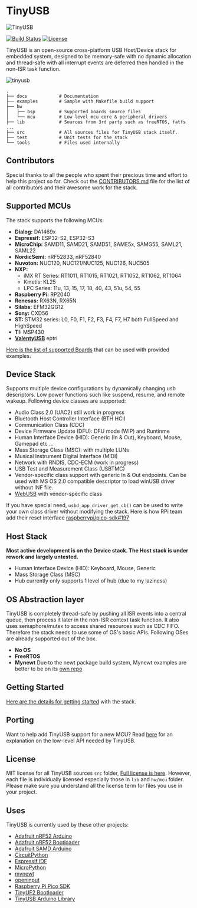 # TinyUSB

![TinyUSB](https://user-images.githubusercontent.com/2847802/108847382-a0a6a580-75ad-11eb-96d9-280c79389281.png)

[![Build Status](https://github.com/hathach/tinyusb/workflows/Build/badge.svg)](https://github.com/hathach/tinyusb/actions) [![License](https://img.shields.io/badge/license-MIT-brightgreen.svg)](https://opensource.org/licenses/MIT)

TinyUSB is an open-source cross-platform USB Host/Device stack for embedded system, designed to be memory-safe with no dynamic allocation and thread-safe with all interrupt events are deferred then handled in the non-ISR task function.

![tinyusb](https://user-images.githubusercontent.com/249515/49858616-f60c9700-fe27-11e8-8627-e76936352ff7.png)

```
.
├── docs            # Documentation
├── examples        # Sample with Makefile build support
├── hw
│   ├── bsp         # Supported boards source files
│   └── mcu         # Low level mcu core & peripheral drivers
├── lib             # Sources from 3rd party such as freeRTOS, fatfs ...
├── src             # All sources files for TinyUSB stack itself.
├── test            # Unit tests for the stack
└── tools           # Files used internally
```

## Contributors

Special thanks to all the people who spent their precious time and effort to help this project so far. Check out the 
[CONTRIBUTORS.md](CONTRIBUTORS.md) file for the list of all contributors and their awesome work for the stack.

## Supported MCUs

The stack supports the following MCUs:

- **Dialog:** DA1469x
- **Espressif:** ESP32-S2, ESP32-S3
- **MicroChip:** SAMD11, SAMD21, SAMD51, SAME5x, SAMG55, SAML21, SAML22
- **NordicSemi:** nRF52833, nRF52840
- **Nuvoton:** NUC120, NUC121/NUC125, NUC126, NUC505
- **NXP:**
  - iMX RT Series: RT1011, RT1015, RT1021, RT1052, RT1062, RT1064
  - Kinetis: KL25
  - LPC Series: 11u, 13, 15, 17, 18, 40, 43, 51u, 54, 55
- **Raspberry Pi:** RP2040
- **Renesas:** RX63N, RX65N
- **Silabs:** EFM32GG12
- **Sony:** CXD56
- **ST:** STM32 series: L0, F0, F1, F2, F3, F4, F7, H7 both FullSpeed and HighSpeed
- **TI:** MSP430
- **[ValentyUSB](https://github.com/im-tomu/valentyusb)** eptri

[Here is the list of supported Boards](docs/boards.md) that can be used with provided examples.

## Device Stack

Supports multiple device configurations by dynamically changing usb descriptors. Low power functions such like suspend, resume, and remote wakeup. Following device classes are supported:

- Audio Class 2.0 (UAC2) still work in progress
- Bluetooth Host Controller Interface (BTH HCI)
- Communication Class (CDC)
- Device Firmware Update (DFU): DFU mode (WIP) and Runtinme 
- Human Interface Device (HID): Generic (In & Out), Keyboard, Mouse, Gamepad etc ...
- Mass Storage Class (MSC): with multiple LUNs
- Musical Instrument Digital Interface (MIDI)
- Network with RNDIS, CDC-ECM (work in progress)
- USB Test and Measurement Class (USBTMC)
- Vendor-specific class support with generic In & Out endpoints. Can be used with MS OS 2.0 compatible descriptor to load winUSB driver without INF file.
- [WebUSB](https://github.com/WICG/webusb) with vendor-specific class

If you have special need, `usbd_app_driver_get_cb()` can be used to write your own class driver without modifying the stack. Here is how RPi team add their reset interface [raspberrypi/pico-sdk#197](https://github.com/raspberrypi/pico-sdk/pull/197)

## Host Stack

**Most active development is on the Device stack. The Host stack is under rework and largely untested.**

- Human Interface Device (HID): Keyboard, Mouse, Generic
- Mass Storage Class (MSC)
- Hub currently only supports 1 level of hub (due to my laziness)

## OS Abstraction layer

TinyUSB is completely thread-safe by pushing all ISR events into a central queue, then process it later in the non-ISR context task function. It also uses semaphore/mutex to access shared resources such as CDC FIFO. Therefore the stack needs to use some of OS's basic APIs. Following OSes are already supported out of the box.

- **No OS**
- **FreeRTOS**
- **Mynewt** Due to the newt package build system, Mynewt examples are better to be on its [own repo](https://github.com/hathach/mynewt-tinyusb-example) 

## Getting Started

[Here are the details for getting started](docs/getting_started.md) with the stack.

## Porting

Want to help add TinyUSB support for a new MCU? Read [here](docs/porting.md) for an explanation on the low-level API needed by TinyUSB.

## License

MIT license for all TinyUSB sources `src` folder, [Full license is here](LICENSE). However, each file is individually licensed especially those in `lib` and `hw/mcu` folder. Please make sure you understand all the license term for files you use in your project.

## Uses

TinyUSB is currently used by these other projects:

- [Adafruit nRF52 Arduino](https://github.com/adafruit/Adafruit_nRF52_Arduino)
- [Adafruit nRF52 Bootloader](https://github.com/adafruit/Adafruit_nRF52_Bootloader)
- [Adafruit SAMD Arduino](https://github.com/adafruit/ArduinoCore-samd)
- [CircuitPython](https://github.com/adafruit/circuitpython)
- [Espressif IDF](https://github.com/espressif/esp-idf)
- [MicroPython](https://github.com/micropython/micropython)
- [mynewt](https://mynewt.apache.org)
- [openinput](https://github.com/openinput-fw/openinput)
- [Raspberry Pi Pico SDK](https://github.com/raspberrypi/pico-sdk)
- [TinyUF2 Bootloader](https://github.com/adafruit/tinyuf2)
- [TinyUSB Arduino Library](https://github.com/adafruit/Adafruit_TinyUSB_Arduino)
